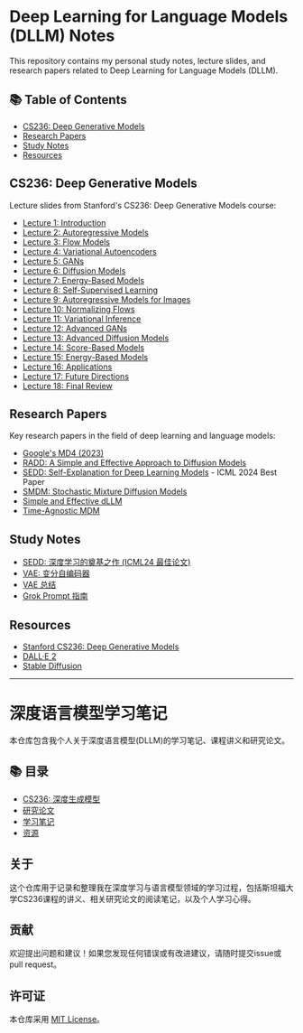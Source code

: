 # Deep Learning for Language Models (DLLM) Notes

This repository contains my personal study notes, lecture slides, and research papers related to Deep Learning for Language Models (DLLM).

## 📚 Table of Contents

- [CS236: Deep Generative Models](#cs236-deep-generative-models)
- [Research Papers](#research-papers)
- [Study Notes](#study-notes)
- [Resources](#resources)

## CS236: Deep Generative Models

Lecture slides from Stanford's CS236: Deep Generative Models course:

- [Lecture 1: Introduction](cs236-ppt/cs236_lecture1.pptx)
- [Lecture 2: Autoregressive Models](cs236-ppt/cs236_lecture2.pdf)
- [Lecture 3: Flow Models](cs236-ppt/cs236_lecture3.pdf)
- [Lecture 4: Variational Autoencoders](cs236-ppt/cs236_lecture4.pdf)
- [Lecture 5: GANs](cs236-ppt/cs236_lecture5.pdf)
- [Lecture 6: Diffusion Models](cs236-ppt/cs236_lecture6.pdf)
- [Lecture 7: Energy-Based Models](cs236-ppt/cs236_lecture7.pdf)
- [Lecture 8: Self-Supervised Learning](cs236-ppt/cs236_lecture8.pdf)
- [Lecture 9: Autoregressive Models for Images](cs236-ppt/cs236_lecture9.pdf)
- [Lecture 10: Normalizing Flows](cs236-ppt/cs236_lecture10.pdf)
- [Lecture 11: Variational Inference](cs236-ppt/cs236_lecture11.pdf)
- [Lecture 12: Advanced GANs](cs236-ppt/cs236_lecture12.pdf)
- [Lecture 13: Advanced Diffusion Models](cs236-ppt/cs236_lecture13.pptx)
- [Lecture 14: Score-Based Models](cs236-ppt/cs236_lecture14.pptx)
- [Lecture 15: Energy-Based Models](cs236-ppt/cs236_lecture15.pdf)
- [Lecture 16: Applications](cs236-ppt/cs236_lecture16.pptx)
- [Lecture 17: Future Directions](cs236-ppt/cs236_lecture17.pdf)
- [Lecture 18: Final Review](cs236-ppt/cs236_lecture18.pdf)

## Research Papers

Key research papers in the field of deep learning and language models:

- [Google's MD4 (2023)](papers/Google-md4.pdf)
- [RADD: A Simple and Effective Approach to Diffusion Models](papers/RADD.pdf)
- [SEDD: Self-Explanation for Deep Learning Models](papers/SEDD.pdf) - ICML 2024 Best Paper
- [SMDM: Stochastic Mixture Diffusion Models](papers/SMDM.pdf)
- [Simple and Effective dLLM](papers/Simple-and-Effective-dllm.pdf)
- [Time-Agnostic MDM](papers/timeAgnostic-MDM.pdf)

## Study Notes

- [SEDD: 深度学习的奠基之作 (ICML24 最佳论文)](SEDD：dllm%20奠基之作（ICML24%20best%20paper）.md)
- [VAE: 变分自编码器](VAE：变分编码器.md)
- [VAE 总结](VAE-conclusion.pptx)
- [Grok Prompt 指南](Grok%20prompt.md)

## Resources

- [Stanford CS236: Deep Generative Models](https://deepgenerativemodels.github.io/)
- [DALL·E 2](https://openai.com/dall-e-2/)
- [Stable Diffusion](https://stability.ai/stable-diffusion)

---

# 深度语言模型学习笔记

本仓库包含我个人关于深度语言模型(DLLM)的学习笔记、课程讲义和研究论文。

## 📚 目录

- [CS236: 深度生成模型](#cs236-深度生成模型)
- [研究论文](#研究论文)
- [学习笔记](#学习笔记)
- [资源](#资源)

## 关于

这个仓库用于记录和整理我在深度学习与语言模型领域的学习过程，包括斯坦福大学CS236课程的讲义、相关研究论文的阅读笔记，以及个人学习心得。

## 贡献

欢迎提出问题和建议！如果您发现任何错误或有改进建议，请随时提交issue或pull request。

## 许可证

本仓库采用 [MIT License](LICENSE)。